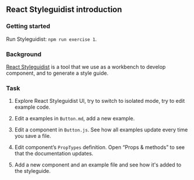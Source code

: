 ## React Styleguidist introduction

### Getting started

Run Styleguidist: `npm run exercise 1`.

### Background

[React Styleguidist](https://react-styleguidist.js.org/) is a tool that we use as a workbench to develop component, and to generate a style guide.

### Task

1.  Explore React Styleguidist UI, try to switch to isolated mode, try to edit example code.

2.  Edit a examples in `Button.md`, add a new example.

3.  Edit a component in `Button.js`. See how all examples update every time you save a file.

4.  Edit component’s `PropTypes` definition. Open “Props & methods” to see that the documentation updates.

5.  Add a new component and an example file and see how it's added to the styleguide.
